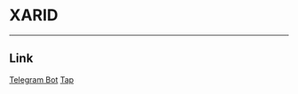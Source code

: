 # XARID
---
## Link
[Telegram Bot](https://t.me/gr_team_xarid_bot)
[Tap](https://grtbportfolio.netlify.app)
